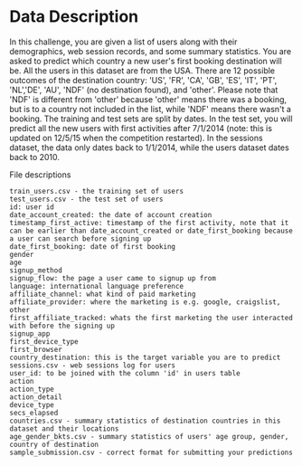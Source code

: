 # Data Description

In this challenge, you are given a list of users along with their demographics, web session records, and some summary statistics. You 
are asked to predict which country a new user's first booking destination will be. All the users in this dataset are from the USA.
There are 12 possible outcomes of the destination country: 'US', 'FR', 'CA', 'GB', 'ES', 'IT', 'PT', 'NL','DE', 'AU', 'NDF' (no 
destination found), and 'other'. Please note that 'NDF' is different from 'other' because 'other' means there was a booking, but is to a
country not included in the list, while 'NDF' means there wasn't a booking.
The training and test sets are split by dates. In the test set, you will predict all the new users with first activities after 7/1/2014 
(note: this is updated on 12/5/15 when the competition restarted). In the sessions dataset, the data only dates back to 1/1/2014, while 
the users dataset dates back to 2010. 

File descriptions

    train_users.csv - the training set of users
    test_users.csv - the test set of users
    id: user id
    date_account_created: the date of account creation
    timestamp_first_active: timestamp of the first activity, note that it can be earlier than date_account_created or date_first_booking because a user can search before signing up
    date_first_booking: date of first booking
    gender
    age
    signup_method
    signup_flow: the page a user came to signup up from
    language: international language preference
    affiliate_channel: what kind of paid marketing
    affiliate_provider: where the marketing is e.g. google, craigslist, other
    first_affiliate_tracked: whats the first marketing the user interacted with before the signing up
    signup_app
    first_device_type
    first_browser
    country_destination: this is the target variable you are to predict
    sessions.csv - web sessions log for users
    user_id: to be joined with the column 'id' in users table
    action
    action_type
    action_detail
    device_type
    secs_elapsed
    countries.csv - summary statistics of destination countries in this dataset and their locations
    age_gender_bkts.csv - summary statistics of users' age group, gender, country of destination
    sample_submission.csv - correct format for submitting your predictions
